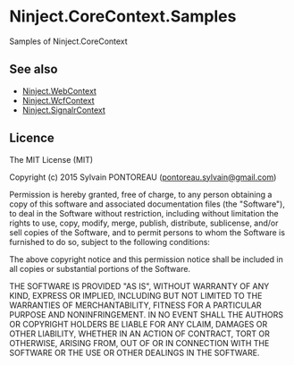 Ninject.CoreContext.Samples
=======

Samples of Ninject.CoreContext


## See also

  * [Ninject.WebContext](https://github.com/Vtek/Ninject.WebContext)
  * [Ninject.WcfContext](https://github.com/Vtek/Ninject.WebContext)
  * [Ninject.SignalrContext](https://github.com/Vtek/Ninject.SignalrContext)


## Licence

The MIT License (MIT)

Copyright (c) 2015 Sylvain PONTOREAU (pontoreau.sylvain@gmail.com)

Permission is hereby granted, free of charge, to any person obtaining a copy of
this software and associated documentation files (the "Software"), to deal in
the Software without restriction, including without limitation the rights to
use, copy, modify, merge, publish, distribute, sublicense, and/or sell copies of
the Software, and to permit persons to whom the Software is furnished to do so,
subject to the following conditions:

The above copyright notice and this permission notice shall be included in all
copies or substantial portions of the Software.

THE SOFTWARE IS PROVIDED "AS IS", WITHOUT WARRANTY OF ANY KIND, EXPRESS OR
IMPLIED, INCLUDING BUT NOT LIMITED TO THE WARRANTIES OF MERCHANTABILITY, FITNESS
FOR A PARTICULAR PURPOSE AND NONINFRINGEMENT. IN NO EVENT SHALL THE AUTHORS OR
COPYRIGHT HOLDERS BE LIABLE FOR ANY CLAIM, DAMAGES OR OTHER LIABILITY, WHETHER
IN AN ACTION OF CONTRACT, TORT OR OTHERWISE, ARISING FROM, OUT OF OR IN
CONNECTION WITH THE SOFTWARE OR THE USE OR OTHER DEALINGS IN THE SOFTWARE.
